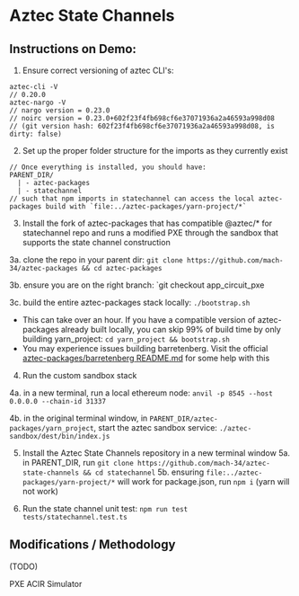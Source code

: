 # Aztec State Channels

## Instructions on Demo:

1. Ensure correct versioning of aztec CLI's:
```console
aztec-cli -V
// 0.20.0
aztec-nargo -V
// nargo version = 0.23.0
// noirc version = 0.23.0+602f23f4fb698cf6e37071936a2a46593a998d08
// (git version hash: 602f23f4fb698cf6e37071936a2a46593a998d08, is dirty: false)
```

2. Set up the proper folder structure for the imports as they currently exist
```
// Once everything is installed, you should have:
PARENT_DIR/
  | - aztec-packages
  | - statechannel
// such that npm imports in statechannel can access the local aztec-packages build with `file:../aztec-packages/yarn-project/*`
```

3. Install the fork of aztec-packages that has compatible @aztec/* for statechannel repo and runs a modified PXE through the sandbox that supports the state channel construction

3a. clone the repo in your parent dir: `git clone https://github.com/mach-34/aztec-packages && cd aztec-packages`

3b. ensure you are on the right branch: `git checkout app_circuit_pxe

3c. build the entire aztec-packages stack locally: `./bootstrap.sh`
- This can take over an hour. If you have a compatible version of aztec-packages already built locally, you can skip 99% of build time by only building yarn_project: `cd yarn_project && bootstrap.sh`
- You may experience issues building barretenberg. Visit the official [aztec-packages/barretenberg README.md](https://github.com/AztecProtocol/aztec-packages/tree/master/barretenberg#dependencies) for some help with this 

4. Run the custom sandbox stack

4a. in a new terminal, run a local ethereum node: `anvil -p 8545 --host 0.0.0.0 --chain-id 31337`

4b. in the original terminal window, in `PARENT_DIR/aztec-packages/yarn_project`, start the aztec sandbox service: `./aztec-sandbox/dest/bin/index.js`

5. Install the Aztec State Channels repository in a new terminal window
5a. in PARENT_DIR, run `git clone https://github.com/mach-34/aztec-state-channels && cd statechannel`
5b. ensuring `file:../aztec-packages/yarn-project/*` will work for package.json, run `npm i` (yarn will not work)

6. Run the state channel unit test: `npm run test tests/statechannel.test.ts`

## Modifications / Methodology
(TODO)

PXE
ACIR Simulator